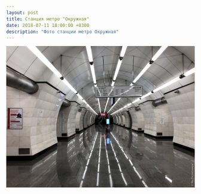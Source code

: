 ```yaml
---
layout: post
title: Станция метро "Окружная"
date: 2018-07-11 18:00:00 +0300
description: "Фото станции метро Окружная"
---
```


<img src="/assets/images/2018/07/2018-07-11_23-15-12_IMG_0015-1_web.jpg" class="img-fluid mx-auto d-block" alt="Станция метро Окружная" />
